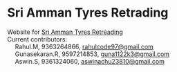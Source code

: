 # Sri Amman Tyres Retrading
Website for [Sri Amman Tyres Retreading](https://aida-kasc.github.io/untitled-website/) <br/>
Current contributors: <br/>
&emsp; Rahul.M, 9363264866, rahulcode97@gmail.com <br/>
&emsp; Gunasekaran.R, 9597214853, guna1122k3@gmail.com <br/>
&emsp; Aswin.S, 9361324060, aswinachu23810@gmail.com <br/>
